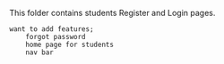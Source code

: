 This folder contains students Register and Login pages.

    want to add features;
        forgot password
        home page for students
        nav bar